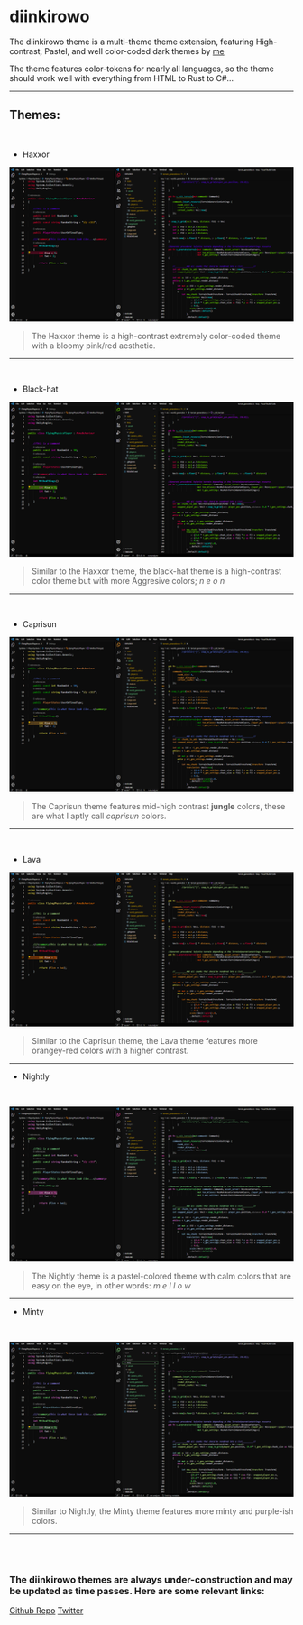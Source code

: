
# diinkirowo
The diinkirowo theme is a multi-theme theme extension, featuring High-contrast, Pastel, and
well color-coded dark themes by [me](https://twitter.com/diinkiwiinki)

The theme features color-tokens for nearly all languages, so the theme should work well with everything from HTML to Rust to C#...
___
## Themes:

<br>

* Haxxor

![Haxxor Image](https://raw.githubusercontent.com/diinki/diinkirowo-theme/master/images/HAXXOR.png)

>The Haxxor theme is a high-contrast extremely color-coded theme with a
bloomy pink/red aesthetic.
______

<br>

* Black-hat

![Black-Hat Image](https://raw.githubusercontent.com/diinki/diinkirowo-theme/master/images/BLACK_HAT.png)

>Similar to the Haxxor theme, the black-hat theme is a high-contrast color theme
but with more Aggresive colors; *n e o n*
___

<br>

* Caprisun

![Caprisun Image](https://raw.githubusercontent.com/diinki/diinkirowo-theme/master/images/CAPRISUN.png)


>The Caprisun theme features mid-high contrast **jungle** colors, these are what I
aptly call *caprisun* colors.
___

<br>

* Lava

![Lava Image](https://raw.githubusercontent.com/diinki/diinkirowo-theme/master/images/LAVA.png)

>Similar to the Caprisun theme, the Lava theme features more orangey-red colors with
a higher contrast.
___

* Nightly

<br>

![Nightly Image](https://raw.githubusercontent.com/diinki/diinkirowo-theme/master/images/NIGHTLY.png)

>The Nightly theme is a pastel-colored theme with calm colors that are
easy on the eye, in other words:  *m e l l o w*
___

* Minty

<br>

![Minty Image](https://raw.githubusercontent.com/diinki/diinkirowo-theme/master/images/MINTY.png)

>Similar to Nightly, the Minty theme features more minty and purple-ish colors.
___

<br>
<br>

### The diinkirowo themes are always under-construction and may be updated as time passes. Here are some relevant links:

[Github Repo](https://github.com/diinki/diinkirowo-theme)
[Twitter](https://twitter.com/diinkiwiinki)